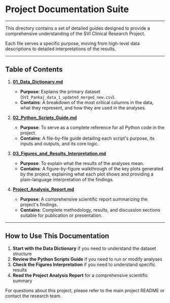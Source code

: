 
# **Project Documentation Suite**

---

This directory contains a set of detailed guides designed to provide a comprehensive understanding of the SVI Clinical Research Project.

Each file serves a specific purpose, moving from high-level data descriptions to detailed interpretations of the results.

---

## **Table of Contents**

1.  **[01_Data_Dictionary.md](./01_Data_Dictionary.md)**
    *   **Purpose**: Explains the primary dataset (`SVI_Pankaj_data_1_updated_merged_new.csv`).
    *   **Contains**: A breakdown of the most critical columns in the data, what they represent, and how they are used in the analyses.

2.  **[02_Python_Scripts_Guide.md](./02_Python_Scripts_Guide.md)**
    *   **Purpose**: To serve as a complete reference for all Python code in the project.
    *   **Contains**: A file-by-file guide detailing each script's purpose, its inputs and outputs, and its core logic.

3.  **[03_Figures_and_Results_Interpretation.md](./03_Figures_and_Results_Interpretation.md)**
    *   **Purpose**: To explain what the results of the analyses mean.
    *   **Contains**: A figure-by-figure walkthrough of the key plots generated by the project, explaining what each plot shows and providing a plain-language interpretation of the findings.

4.  **[Project_Analysis_Report.md](./Project_Analysis_Report.md)**
    *   **Purpose**: A comprehensive scientific report summarizing the project's findings.
    *   **Contains**: Complete methodology, results, and discussion sections suitable for publication or presentation.

---


## **How to Use This Documentation**

1. **Start with the Data Dictionary** if you need to understand the dataset structure
2. **Review the Python Scripts Guide** if you need to run or modify analyses
3. **Check the Figures Interpretation** if you need to understand specific results
4. **Read the Project Analysis Report** for a comprehensive scientific summary

For questions about this project, please refer to the main project README or contact the research team.
